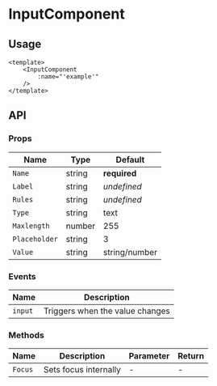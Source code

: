 # InputComponent
## Usage
```vue
<template>
    <InputComponent
        :name="'example'"
    />
</template>
```

## API
### Props
| Name | Type | Default |
| --- | --- | --- |
| `Name` | string | **required** |
| `Label` | string | *undefined* |
| `Rules` | string | *undefined* |
| `Type` | string | text |
| `Maxlength` | number | 255 |
| `Placeholder` | string | 3 |
| `Value` | string | string/number |

### Events
| Name | Description |
| --- | --- |
| `input` | Triggers when the value changes |

### Methods
| Name | Description | Parameter | Return |
| --- | --- | --- | --- |
| `Focus` | Sets focus internally | - | - |
